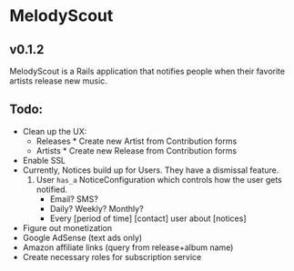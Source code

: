 # MelodyScout

## v0.1.2

MelodyScout is a Rails application that notifies people when their favorite artists release new music.

## Todo:

* Clean up the UX:
    * Releases
          * Create new Artist from Contribution forms
    * Artists
          * Create new Release from Contribution forms
* Enable SSL
* Currently, Notices build up for Users. They have a dismissal feature.
    1. User `has_a` NoticeConfiguration which controls how the user gets notified.
        * Email? SMS?
        * Daily? Weekly? Monthly?
        * Every [period of time] [contact] user about [notices] 
* Figure out monetization
* Google AdSense (text ads only)
* Amazon affiliate links (query from release+album name)
* Create necessary roles for subscription service

